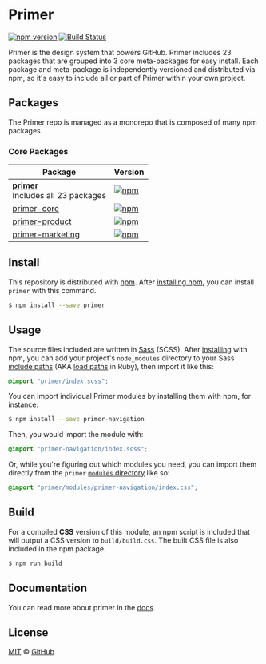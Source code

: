 # Primer

[![npm version](https://img.shields.io/npm/v/primer.svg)](https://www.npmjs.org/package/primer)
[![Build Status](https://travis-ci.org/primer/primer.svg?branch=master)](https://travis-ci.org/primer/primer)

Primer is the design system that powers GitHub. Primer includes 23 packages that are grouped into 3 core meta-packages for easy install. Each package and meta-package is independently versioned and distributed via npm, so it's easy to include all or part of Primer within your own project.

## Packages

The Primer repo is managed as a monorepo that is composed of many npm packages.

### Core Packages

| Package | Version |
|---|---|
| **[primer](/modules/primer)** <br />Includes all 23 packages | [![npm](https://img.shields.io/npm/v/primer.svg)](https://www.npmjs.com/package/primer) |
| [primer-core](/modules/primer-core) | [![npm](https://img.shields.io/npm/v/primer-core.svg)](https://www.npmjs.com/package/primer-core) |
| [primer-product](/modules/primer-product) |  [![npm](https://img.shields.io/npm/v/primer-product.svg)](https://www.npmjs.com/package/primer-product) |
| [primer-marketing](/modules/primer-marketing) | [![npm](https://img.shields.io/npm/v/primer-marketing.svg)](https://www.npmjs.com/package/primer-marketing) |

## Install

This repository is distributed with [npm][npm]. After [installing npm][install-npm], you can install `primer` with this command.

```sh
$ npm install --save primer
```

## Usage

The source files included are written in [Sass][sass] (SCSS). After [installing](#install) with npm, you can add your project's `node_modules` directory to your Sass [include paths](https://github.com/sass/node-sass#includepaths) (AKA [load paths](http://technology.customink.com/blog/2014/10/09/understanding-and-using-sass-load-paths/) in Ruby), then import it like this:

```scss
@import "primer/index.scss";
```

You can import individual Primer modules by installing them with npm, for instance:

```sh
$ npm install --save primer-navigation
```

Then, you would import the module with:

```scss
@import "primer-navigation/index.scss";
```

Or, while you're figuring out which modules you need, you can import them directly from the `primer` [`modules` directory](./modules) like so:

```scss
@import "primer/modules/primer-navigation/index.css";
```


## Build

For a compiled **CSS** version of this module, an npm script is included that will output a CSS version to `build/build.css`. The built CSS file is also included in the npm package.

```sh
$ npm run build
```

## Documentation

You can read more about primer in the [docs][docs].

## License

[MIT](./LICENSE) &copy; [GitHub](https://github.com/)

[primer]: https://github.com/primer/primer
[docs]: http://primer.github.io/
[npm]: https://www.npmjs.com/
[install-npm]: https://docs.npmjs.com/getting-started/installing-node
[sass]: http://sass-lang.com/
